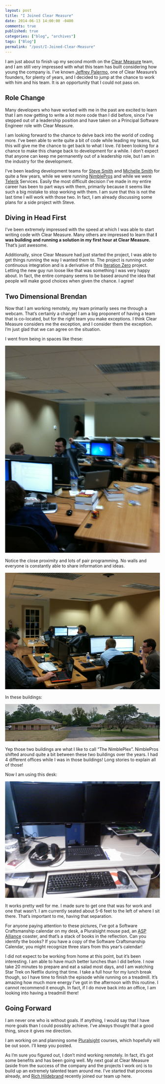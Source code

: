 ```yaml
---
layout: post
title: "I Joined Clear Measure"
date: 2014-06-13 14:00:00 -0400
comments: true
published: true
categories: ["blog", "archives"]
tags: ["Blog"]
permalink: "/post/I-Joined-Clear-Measure"
---
```

<!-- more -->



<p>I am just about to finish up my second month on the <a href="http://www.clear-measure.com/" target="_blank">Clear Measure</a> team, and I am still very impressed with what this team has built considering how young the company is. I&rsquo;ve known <a href="http://jeffreypalermo.com/" target="_blank">Jeffrey Palermo</a>, one of Clear Measure&rsquo;s founders, for plenty of years, and I decided to jump at the chance to work with him and his team. It is an opportunity that I could not pass on.</p>
<h2>Role Change</h2>
<p>Many developers who have worked with me in the past are excited to learn that I am now getting to write a lot more code than I did before, since I&rsquo;ve stepped out of a leadership position and have taken on a Principal Software Engineer role with Clear Measure.</p>
<p>I am looking forward to the chance to delve back into the world of coding more. I&rsquo;ve been able to write quite a bit of code while leading my teams, but this will give me the chance to get back to what I love. I&rsquo;d been looking for a chance to make this change back to development for a while. I don&rsquo;t expect that anyone can keep me permanently out of a leadership role, but I am in the industry for the development.</p>
<p>I&rsquo;ve been leading development teams for <a href="http://ardalis.com/" target="_blank">Steve Smith</a> and <a href="http://www.linkedin.com/pub/michelle-smith/0/915/360" target="_blank">Michelle Smith</a> for quite a few years, while we were running <a href="https://web.archive.org/web/20090823073425/http://nimblepros.com/" target="_blank">NimblePros</a> and while we were <a href="http://telerik.com/" target="_blank">Telerik</a> Services. Easily the most difficult decision I&rsquo;ve made in my entire career has been to part ways with them, primarily because it seems like such a big mistake to stop working with them. I am sure that this is not the last time I will work with those two. In fact, I am already discussing some plans for a side project with Steve.</p>
<h2>Diving in Head First</h2>
<p>I&rsquo;ve been extremely impressed with the speed at which I was able to start writing code with Clear Measure. Many others are impressed to learn that <strong>I was building and running a solution in my first hour at Clear Measure.</strong> That&rsquo;s just awesome.</p>
<p>Additionally, since Clear Measure had just started the project, I was able to get things running the way I wanted them to. The project is running under continuous integration and is a derivative of this <a href="https://bitbucket.org/benrick/iteration-zero" target="_blank">Iteration Zero</a> project. Letting the new guy run loose like that was something I was very happy about. In fact, the entire company seems to be based around the idea that people will make good choices when given the chance. I agree!</p>
<h2>Two Dimensional Brendan</h2>
<p>Now that I am working remotely, my team primarily sees me through a webcam. That&rsquo;s certainly a change! I am a big proponent of having a team that is co-located, but for the right team you make exceptions. I think Clear Measure considers me the exception, and I consider them the exception. I&rsquo;m just glad that we can agree on the situation.</p>
<p>I went from being in spaces like these:</p>
<p><a href="/images/files/Photo%20Jun%2023,%2010%2058%2035%20AM.jpg"><img style="border-left-width: 0px; max-width: 100%; border-right-width: 0px; border-bottom-width: 0px; display: inline; border-top-width: 0px" title="Team Room 1" src="/images/files/Photo%20Jun%2023,%2010%2058%2035%20AM_thumb.jpg" border="0" alt="Team Room 1" /></a></p>
<p>Notice the close proximity and lots of pair programming. No walls and everyone is constantly able to share information and ideas.</p>
<p><a href="/images/files/Photo%20Jun%2023,%2010%2059%2033%20AM.jpg"><img style="border-left-width: 0px; max-width: 100%; border-right-width: 0px; border-bottom-width: 0px; display: inline; border-top-width: 0px" title="Team Room 2" src="/images/files/Photo%20Jun%2023,%2010%2059%2033%20AM_thumb.jpg" border="0" alt="Team Room 2" /></a></p>
<p>In these buildings:</p>
<p><a href="/images/files/NimblePlex.png"><img style="border-left-width: 0px; max-width: 100%; border-right-width: 0px; border-bottom-width: 0px; display: inline; border-top-width: 0px" title="NimblePlex" src="/images/files/NimblePlex_thumb.png" border="0" alt="NimblePlex" /></a></p>
<p>Yep those two buildings are what I like to call &ldquo;The NimblePlex&rdquo;. NimblePros shifted around quite a bit between these two buildings over the years. I had 4 different offices while I was in those buildings! Long stories to explain all of those!</p>
<p>Now I am using this desk:</p>
<p><a href="/images/files/HomeDesk.jpg"><img style="border-left-width: 0px; max-width: 100%; border-right-width: 0px; border-bottom-width: 0px; display: inline; border-top-width: 0px" title="HomeDesk" src="/images/files/HomeDesk_thumb.jpg" border="0" alt="HomeDesk" /></a></p>
<p>It works pretty well for me. I made sure to get one that was for work and one that wasn&rsquo;t. I am currently seated about 5-6 feet to the left of where I sit there. That&rsquo;s important to me, having that separation.</p>
<p>For anyone paying attention to these pictures, I&rsquo;ve got a Software Craftsmanship calendar on my desk, a Pluralsight mouse pad, an <a href="http://aspalliance.com/" target="_blank">ASP Alliance</a> coaster, and that&rsquo;s a stack of books in the reflection. Can you identify the books? If you have a copy of the Software Craftsmanship Calendar, you might recognize three stars from this year&rsquo;s calendar!</p>
<p>I did not expect to be working from home at this point, but it&rsquo;s been interesting. I am able to have much better lunches than I did before. I now take 20 minutes to prepare and eat a salad most days, and I am watching Star Trek on Netflix during that time. I take a full hour for my lunch break though, so I have time to finish the episode while running on a treadmill. It&rsquo;s amazing how much more energy I&rsquo;ve got in the afternoon with this routine. I cannot recommend it enough. In fact, if I do move back into an office, I am looking into having a treadmill there!</p>
<h2>Going Forward</h2>
<p>I am never one who is without goals. If anything, I would say that I have more goals than I could possibly achieve. I&rsquo;ve always thought that a good thing, since it gives me direction.</p>
<p>I am working on and planning some <a href="http://pluralsight.com/" target="_blank">Pluralsight</a> courses, which hopefully will be out soon. I&rsquo;ll keep you posted.</p>
<p>As I&rsquo;m sure you figured out, I don&rsquo;t mind working remotely. In fact, it&rsquo;s got some benefits and has been going well. My next goal at Clear Measure (aside from the success of the company and the projects I work on) is to build up an extremely talented team around me. I&rsquo;ve started that process already, and <a href="http://www.linkedin.com/pub/richard-hildebrand/35/99/507" target="_blank">Rich Hildebrand</a> recently joined our team up here.</p>

